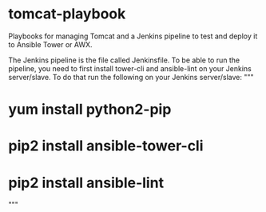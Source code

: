 # tomcat-playbook
Playbooks for managing Tomcat and a Jenkins pipeline to test and deploy it to Ansible Tower or AWX.

The Jenkins pipeline is the file called Jenkinsfile.
To be able to run the pipeline, you need to first install tower-cli and ansible-lint on your Jenkins server/slave. To do that run the following on your Jenkins server/slave:
"""
# yum install python2-pip
# pip2 install ansible-tower-cli
# pip2 install ansible-lint
"""
